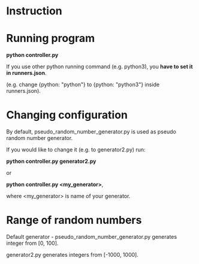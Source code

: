 # Instruction
# Running program

**python controller.py**

If you use other python running command (e.g. python3),
you **have to set it in runners.json**.

(e.g. change {python: "python"} to {python: "python3"} inside runners.json).

# Changing configuration

By default, pseudo_random_number_generator.py 
is used as pseudo random number generator.

If you would like to change it (e.g. to generator2.py) run:

**python controller.py generator2.py**   

or 

**python controller.py <my_generator>**,

where <my_generator> is name of your generator.

# Range of random numbers


Default generator - pseudo_random_number_generator.py generates integer from [0, 100].

generator2.py generates integers from [-1000, 1000].
